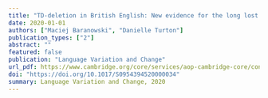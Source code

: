 ```yaml
---
title: "TD-deletion in British English: New evidence for the long lost morphological effect?"
date: 2020-01-01
authors: ["Maciej Baranowski", "Danielle Turton"]
publication_types: ["2"]
abstract: ""
featured: false
publication: "Language Variation and Change"
url_pdf: https://www.cambridge.org/core/services/aop-cambridge-core/content/view/4157F17EED627BA7938B11FA9D7BB816/S0954394520000034a.pdf/tddeletion_in_british_english_new_evidence_for_the_longlost_morphological_effect.pdf
doi: "https://doi.org/10.1017/S0954394520000034"
summary: Language Variation and Change, 2020
---
```

